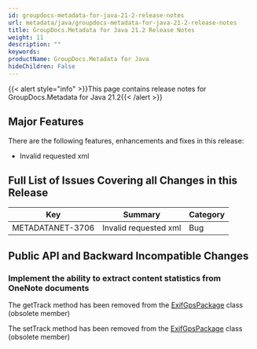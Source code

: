 ```yaml
---
id: groupdocs-metadata-for-java-21-2-release-notes
url: metadata/java/groupdocs-metadata-for-java-21-2-release-notes
title: GroupDocs.Metadata for Java 21.2 Release Notes
weight: 11
description: ""
keywords: 
productName: GroupDocs.Metadata for Java
hideChildren: False
---
```

{{< alert style="info" >}}This page contains release notes for GroupDocs.Metadata for Java 21.2{{< /alert >}}

## Major Features

  
There are the following features, enhancements and fixes in this release:

*   Invalid requested xml


## Full List of Issues Covering all Changes in this Release

| Key | Summary | Category |
| --- | --- | --- |
| METADATANET-3706 | Invalid requested xml                          | Bug         |



## Public API and Backward Incompatible Changes

### Implement the ability to extract content statistics from OneNote documents

The getTrack method has been removed from the [ExifGpsPackage](https://reference.groupdocs.com/metadata/java/com.groupdocs.metadata.core/ExifGpsPackage) class (obsolete member)

The setTrack method has been removed from the [ExifGpsPackage](https://reference.groupdocs.com/metadata/java/com.groupdocs.metadata.core/ExifGpsPackage) class (obsolete member)